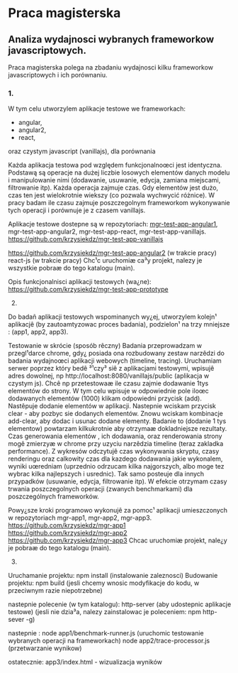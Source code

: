 Praca magisterska
======================

## Analiza wydajnosci wybranych frameworkow javascriptowych.

Praca magisterska polega na zbadaniu wydajnosci kilku frameworkow javascriptowych i ich porównaniu.

### 1.
W tym celu utworzylem aplikacje testowe we frameworkach: 
- angular, 
- angular2, 
- react, 

oraz czystym javascript (vanillajs), dla porównania 

Każda aplikacja testowa pod względem funkcjonalnoœci jest identyczna. Podstawą są operacje na dużej liczbie losowych elementów danych modelu i manipulowanie nimi (dodawanie, usuwanie, edycja, zamiana miejscami, filtrowanie itp). Każda operacja zajmuje czas. Gdy elementów jest dużo, czas ten jest wielokrotnie wiekszy 
(co pozwala wychwycić różnice). W pracy badam ile czasu zajmuje poszczegolnym frameworkom wykonywanie tych operacji i porównuje je z czasem vanillajs. 

Aplikacje testowe dostepne są w repozytoriach:
[mgr-test-app-angular1](https://github.com/krzysiekdz/mgr-test-app-angular1), mgr-test-app-angular2, mgr-test-app-react, mgr-test-app-vanillajs. 
https://github.com/krzysiekdz/mgr-test-app-vanillajs

https://github.com/krzysiekdz/mgr-test-app-angular2 (w trakcie pracy)
react-js (w trakcie pracy)
Chc¹c uruchomiæ ca³y projekt, nalezy je wszystkie pobraæ do tego katalogu (main). 

Opis funkcjonalnisci aplikacji testowych (wa¿ne): 
https://github.com/krzysiekdz/mgr-test-app-prototype


2.
Do badañ aplikacji testowych wspominanych wy¿ej, utworzylem kolejn¹ aplikacjê (by zautoamtyzowac 
proces badania), podzielon¹ na trzy mniejsze : (app1, app2, app3). 

Testowanie w skrócie (sposób rêczny)
Badania przeprowadzam w przegl¹darce chrome, gdy¿ posiada ona rozbudowany zestaw narzêdzi do 
badania wydajnoœci aplikacji webowych (timeline, tracing).
Uruchamiam serwer poprzez który bedê ³¹czy³ siê z aplikacjami testowymi, wpisujê adres dowolnej, 
np http://localhost:8080/vanillajs/public (aplikacja w czystym js). Chcê np przetestowaæ ile 
czasu zajmie dodawanie 1tys elementów do strony. W tym celu wpisuje w odpowiednie pole iloœc 
dodawanych elementów (1000) klikam odpowiedni przycisk (add). Nastêpuje dodanie elementów 
w aplikacji. Nastepnie wciskam przycisk clear - aby pozbyc sie dodanych elementów. Znowu 
wciskam kombinacje add-clear, aby dodac i usunac dodane elementy. Badanie to (dodanie 1 tys 
elementow) powtarzam kilkukrotnie aby otrzymaæ dokladniejsze rezultaty. Czas generowania 
elementów , ich dodawania, oraz renderowania strony mogê zmierzyæ w chrome przy uzyciu 
narzêdzia timeline (teraz zakladka performance). Z wykresów odczytujê czas wykonywania 
skryptu, czasy renderingu oraz calkowity czas dla kazdego dodawania jakie wykonalem, wyniki 
uœredniam (uprzednio odrzucam kilka najgorszych, albo moge tez wybrac kilka najlepszych 
i usrednic). Tak samo posteuje dla innych przypadków (usuwanie, edycja, filtrowanie itp). 
W efekcie otrzymam czasy trwania poszczegolnych operacji (zwanych benchmarkami) dla poszczególnych frameworków.

Powy¿sze kroki programowo wykonujê za pomoc¹ aplikacji umieszczonych 
w repozytoriach mgr-app1, mgr-app2, mgr-app3.
https://github.com/krzysiekdz/mgr-app1
https://github.com/krzysiekdz/mgr-app2
https://github.com/krzysiekdz/mgr-app3
Chcac uruchomiæ projekt, nale¿y je pobraæ do tego katalogu (main).

3.
Uruchamanie projektu: 
npm install  (instalowanie zaleznosci)
Budowanie projektu:
npm build (jesli chcemy wnosic modyfikacje do kodu, w przeciwnym razie niepotrzebne)

nastepnie polecenie (w tym katalogu):
http-server  (aby udostepnic aplikacje testowe)
(jesli nie dzia³a, nalezy zainstalowac je poleceniem: npm http-sever -g)

nastepnie :
node app1/benchmark-runner.js  (uruchomic testowanie wybranych operacji na frameworkach)
node app2/trace-processor.js  (przetwarzanie wynikow)

ostatecznie:
app3/index.html - wizualizacja wyników


